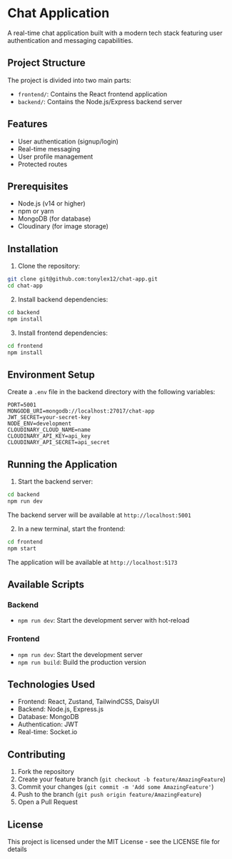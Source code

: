 # Chat Application

A real-time chat application built with a modern tech stack featuring user authentication and messaging capabilities.

## Project Structure

The project is divided into two main parts:

- `frontend/`: Contains the React frontend application
- `backend/`: Contains the Node.js/Express backend server

## Features

- User authentication (signup/login)
- Real-time messaging
- User profile management
- Protected routes

## Prerequisites

- Node.js (v14 or higher)
- npm or yarn
- MongoDB (for database)
- Cloudinary (for image storage)

## Installation

1. Clone the repository:
```bash
git clone git@github.com:tonylex12/chat-app.git
cd chat-app
```

2. Install backend dependencies:
```bash
cd backend
npm install
```

3. Install frontend dependencies:
```bash
cd frontend
npm install
```

## Environment Setup

Create a `.env` file in the backend directory with the following variables:

```
PORT=5001
MONGODB_URI=mongodb://localhost:27017/chat-app
JWT_SECRET=your-secret-key
NODE_ENV=development
CLOUDINARY_CLOUD_NAME=name
CLOUDINARY_API_KEY=api_key
CLOUDINARY_API_SECRET=api_secret
```

## Running the Application

1. Start the backend server:
```bash
cd backend
npm run dev
```

The backend server will be available at `http://localhost:5001`

2. In a new terminal, start the frontend:
```bash
cd frontend
npm start
```

The application will be available at `http://localhost:5173`

## Available Scripts

### Backend

- `npm run dev`: Start the development server with hot-reload

### Frontend

- `npm run dev`: Start the development server
- `npm run build`: Build the production version

## Technologies Used

- Frontend: React, Zustand, TailwindCSS, DaisyUI
- Backend: Node.js, Express.js
- Database: MongoDB
- Authentication: JWT
- Real-time: Socket.io

## Contributing

1. Fork the repository
2. Create your feature branch (`git checkout -b feature/AmazingFeature`)
3. Commit your changes (`git commit -m 'Add some AmazingFeature'`)
4. Push to the branch (`git push origin feature/AmazingFeature`)
5. Open a Pull Request

## License

This project is licensed under the MIT License - see the LICENSE file for details
